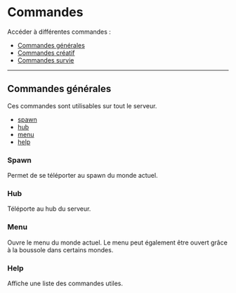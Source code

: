 # Commandes

Accéder à différentes commandes :

* [Commandes générales](#commandes-générales)
* [Commandes créatif](https://mjccraft.github.io/cmd/creatif)
* [Commandes survie](https://mjccraft.github.io/cmd/survie)

-----------

## Commandes générales

Ces commandes sont utilisables sur tout le serveur.

* [spawn](#spawn)
* [hub](#hub)
* [menu](#menu)
* [help](#help)

### Spawn

Permet de se téléporter au spawn du monde actuel.

### Hub

Téléporte au hub du serveur.

### Menu

Ouvre le menu du monde actuel.
Le menu peut également être ouvert grâce à la boussole dans certains mondes.

### Help

Affiche une liste des commandes utiles.
